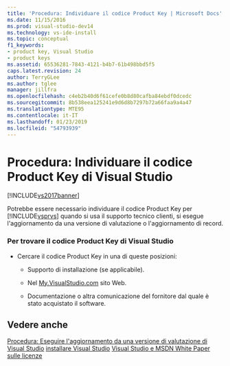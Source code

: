 ```yaml
---
title: 'Procedura: Individuare il codice Product Key | Microsoft Docs'
ms.date: 11/15/2016
ms.prod: visual-studio-dev14
ms.technology: vs-ide-install
ms.topic: conceptual
f1_keywords:
- product key, Visual Studio
- product keys
ms.assetid: 65536281-7843-4121-b4b7-61b498bbd5f5
caps.latest.revision: 24
author: TerryGLee
ms.author: tglee
manager: jillfra
ms.openlocfilehash: c4eb2b40d6f61cefe0b8d80cafba84ebdf0dcedc
ms.sourcegitcommit: 8b538eea125241e9d6d8b7297b72a66faa9a4a47
ms.translationtype: MTE95
ms.contentlocale: it-IT
ms.lasthandoff: 01/23/2019
ms.locfileid: "54793939"
---
```

# <a name="how-to-locate-the-visual-studio-product-key"></a>Procedura: Individuare il codice Product Key di Visual Studio
[!INCLUDE[vs2017banner](../includes/vs2017banner.md)]

Potrebbe essere necessario individuare il codice Product Key per [!INCLUDE[vsprvs](../includes/vsprvs-md.md)] quando si usa il supporto tecnico clienti, si esegue l'aggiornamento da una versione di valutazione o l'aggiornamento di record.

### <a name="to-find-the-product-key-for-visual-studio"></a>Per trovare il codice Product Key di Visual Studio

-   Cercare il codice Product Key in una di queste posizioni:

    -   Supporto di installazione (se applicabile).

    -   Nel [My.VisualStudio.com](https://my.visualstudio.com/productkeys) sito Web.

    -   Documentazione o altra comunicazione del fornitore dal quale è stato acquistato il software.

## <a name="see-also"></a>Vedere anche
 [Procedura: Eseguire l'aggiornamento da una versione di valutazione di Visual Studio](../install/how-to-upgrade-from-a-trial-edition-of-visual-studio.md) [installare Visual Studio](../install/install-visual-studio-2015.md) [Visual Studio e MSDN White Paper sulle licenze](http://go.microsoft.com/fwlink/?LinkId=191417)